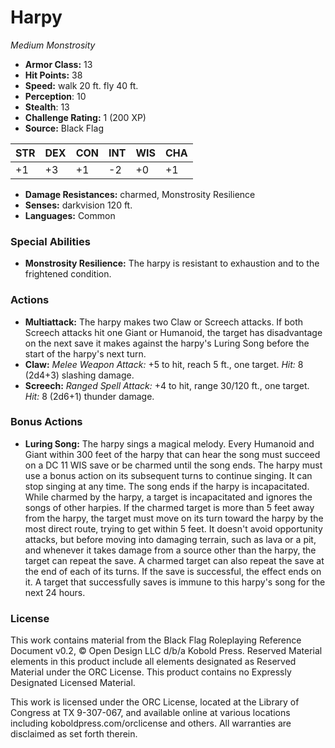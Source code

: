 # Harpy

*Medium* *Monstrosity*

- **Armor Class:** 13
- **Hit Points:** 38 
- **Speed:** walk 20 ft. fly 40 ft.
- **Perception**: 10
- **Stealth**: 13
- **Challenge Rating:** 1 (200 XP)
- **Source:** Black Flag

| STR | DEX | CON | INT | WIS | CHA |
| --- | --- | --- | --- | --- | --- |
| +1 | +3 | +1 | -2 | +0 | +1 |

- **Damage Resistances:** charmed, Monstrosity Resilience
- **Senses:** darkvision 120 ft.
- **Languages:** Common

### Special Abilities

- **Monstrosity Resilience:** The harpy is resistant to exhaustion and to the frightened condition.

### Actions

- **Multiattack:** The harpy makes two Claw or Screech attacks. If both Screech attacks hit one Giant or Humanoid, the target has disadvantage on the next save it makes against the harpy's Luring Song before the start of the harpy's next turn.
- **Claw:** _Melee Weapon Attack:_ +5 to hit, reach 5 ft., one target. _Hit:_ 8 (2d4+3) slashing damage.
- **Screech:** _Ranged Spell Attack:_ +4 to hit, range 30/120 ft., one target. _Hit:_ 8 (2d6+1) thunder damage.

### Bonus Actions

- **Luring Song:** The harpy sings a magical melody. Every Humanoid and Giant within 300 feet of the harpy that can hear the song must succeed on a DC 11 WIS save or be charmed until the song ends. The harpy must use a bonus action on its subsequent turns to continue singing. It can stop singing at any time. The song ends if the harpy is incapacitated.<br>While charmed by the harpy, a target is incapacitated and ignores the songs of other harpies. If the charmed target is more than 5 feet away from the harpy, the target must move on its turn toward the harpy by the most direct route, trying to get within 5 feet. It doesn't avoid opportunity attacks, but before moving into damaging terrain, such as lava or a pit, and whenever it takes damage from a source other than the harpy, the target can repeat the save. A charmed target can also repeat the save at the end of each of its turns. If the save is successful, the effect ends on it. A target that successfully saves is immune to this harpy's song for the next 24 hours.


### License

This work contains material from the Black Flag Roleplaying Reference Document v0.2, © Open Design LLC d/b/a Kobold Press. Reserved Material elements in this product include all elements designated as Reserved Material under the ORC License. This product contains no Expressly Designated Licensed Material.

This work is licensed under the ORC License, located at the Library of Congress at TX 9-307-067, and available online at various locations including koboldpress.com/orclicense and others. All warranties are disclaimed as set forth therein.
